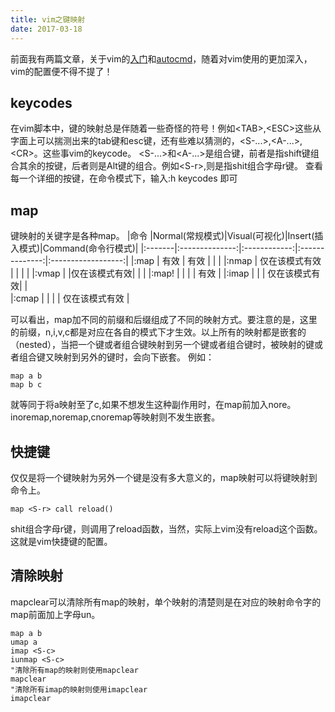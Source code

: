 ```yaml
---
title: vim之键映射
date: 2017-03-18
---
```

前面我有两篇文章，关于vim的[入门](http://muyizixiu.cn/2015/12/08/vim/)和[autocmd](http://muyizixiu.cn/2016/10/10/vim-autocmd/)，随着对vim使用的更加深入，vim的配置便不得不提了！

## keycodes
在vim脚本中，键的映射总是伴随着一些奇怪的符号！例如\<TAB\>,\<ESC\>这些从字面上可以揣测出来的tab键和esc键，还有些难以猜测的，\<S-...\>,\<A-...\>,\<CR\>。这些事vim的keycode。
\<S-...\>和\<A-...\>是组合键，前者是指shift键组合其余的按键，后者则是Alt键的组合。例如\<S-r\>,则是指shit组合字母r键。
查看每一个详细的按键，在命令模式下，输入:h keycodes 即可

## map
键映射的关键字是各种map。
|命令    |Normal(常规模式)|Visual(可视化)|Insert(插入模式)|Command(命令行模式)|
|:-------|:--------------:|:------------:|:--------------:|:------------------:|
|:map    | 有效           |   有效       |                |                    |
|:nmap   | 仅在该模式有效 |              |                |                    |
|:vmap   |                |仅在该模式有效|                |                    |
|:map!   |                |              |                |             有效   |
|:imap   |                |              |  仅在该模式有效|                    |    
|:cmap   |                |              |                | 仅在该模式有效     |

可以看出，map加不同的前缀和后缀组成了不同的映射方式。要注意的是，这里的前缀，n,i,v,c都是对应在各自的模式下才生效。以上所有的映射都是嵌套的（nested），当把一个键或者组合键映射到另一个键或者组合键时，被映射的键或者组合键又映射到另外的键时，会向下嵌套。
例如：

```
map a b
map b c
```
就等同于将a映射至了c,如果不想发生这种副作用时，在map前加入nore。inoremap,noremap,cnoremap等映射则不发生嵌套。

## 快捷键
仅仅是将一个键映射为另外一个键是没有多大意义的，map映射可以将键映射到命令上。

```
map <S-r> call reload()
```
shit组合字母r键，则调用了reload函数，当然，实际上vim没有reload这个函数。
这就是vim快捷键的配置。

## 清除映射
mapclear可以清除所有map的映射，单个映射的清楚则是在对应的映射命令字的map前面加上字母un。

```
map a b
umap a
imap <S-c>
iunmap <S-c>
"清除所有map的映射则使用mapclear
mapclear
"清除所有imap的映射则使用imapclear
imapclear
```

